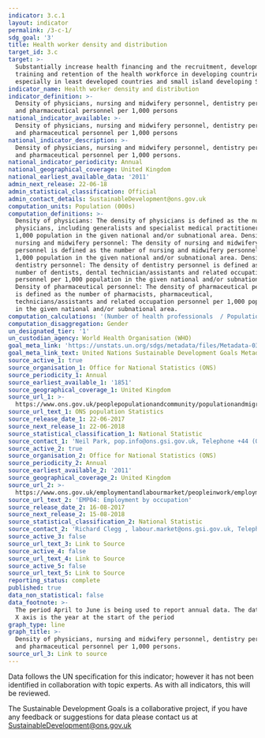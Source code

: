 ```yaml
---
indicator: 3.c.1
layout: indicator
permalink: /3-c-1/
sdg_goal: '3'
title: Health worker density and distribution
target_id: 3.c
target: >-
  Substantially increase health financing and the recruitment, development,
  training and retention of the health workforce in developing countries,
  especially in least developed countries and small island developing States
indicator_name: Health worker density and distribution
indicator_definition: >-
  Density of physicians, nursing and midwifery personnel, dentistry personnel,
  and pharmaceutical personnel per 1,000 persons
national_indicator_available: >-
  Density of physicians, nursing and midwifery personnel, dentistry personnel,
  and pharmaceutical personnel per 1,000 persons
national_indicator_description: >-
  Density of physicians, nursing and midwifery personnel, dentistry personnel,
  and pharmaceutical personnel per 1,000 persons.
national_indicator_periodicity: Annual
national_geographical_coverage: United Kingdom
national_earliest_available_data: '2011'
admin_next_release: 22-06-18
admin_statistical_classification: Official
admin_contact_details: SustainableDevelopment@ons.gov.uk
computation_units: Population (000s)
computation_definitions: >-
  Density of physicians: The density of physicians is defined as the number of
  physicians, including generalists and specialist medical practitioners per
  1,000 population in the given national and/or subnational area. Density of
  nursing and midwifery personnel: The density of nursing and midwifery
  personnel is defined as the number of nursing and midwifery personnel per
  1,000 population in the given national and/or subnational area. Density of
  dentistry personnel: The density of dentistry personnel is defined as the
  number of dentists, dental technician/assistants and related occupation
  personnel per 1,000 population in the given national and/or subnational area.
  Density of pharmaceutical personnel: The density of pharmaceutical personnel
  is defined as the number of pharmacists, pharmaceutical,
  technicians/assistants and related occupation personnel per 1,000 population
  in the given national and/or subnational area.
computation_calculations: '(Number of health professionals  / Population) * 1,000'
computation_disaggregation: Gender
un_designated_tier: '1'
un_custodian_agency: World Health Organisation (WHO)
goal_meta_link: 'https://unstats.un.org/sdgs/metadata/files/Metadata-03-0C-01.pdf'
goal_meta_link_text: United Nations Sustainable Development Goals Metadata (PDF 207 KB)
source_active_1: true
source_organisation_1: Office for National Statistics (ONS)
source_periodicity_1: Annual
source_earliest_available_1: '1851'
source_geographical_coverage_1: United Kingdom
source_url_1: >-
  https://www.ons.gov.uk/peoplepopulationandcommunity/populationandmigration/populationestimates/datasets/populationestimatesforukenglandandwalesscotlandandnorthernireland
source_url_text_1: ONS population Statistics
source_release_date_1: 22-06-2017
source_next_release_1: 22-06-2018
source_statistical_classification_1: National Statistic
source_contact_1: 'Neil Park, pop.info@ons.gsi.gov.uk, Telephone +44 (0)1329 444661'
source_active_2: true
source_organisation_2: Office for National Statistics (ONS)
source_periodicity_2: Annual
source_earliest_available_2: '2011'
source_geographical_coverage_2: United Kingdom
source_url_2: >-
  https://www.ons.gov.uk/employmentandlabourmarket/peopleinwork/employmentandemployeetypes/datasets/employmentbyoccupationemp04
source_url_text_2: 'EMP04: Employment by occupation'
source_release_date_2: 16-08-2017
source_next_release_2: 15-08-2018
source_statistical_classification_2: National Statistic
source_contact_2: 'Richard Clegg , labour.market@ons.gsi.gov.uk, Telephone +44 (0)1633 455400'
source_active_3: false
source_url_text_3: Link to Source
source_active_4: false
source_url_text_4: Link to Source
source_active_5: false
source_url_text_5: Link to Source
reporting_status: complete
published: true
data_non_statistical: false
data_footnote: >-
  The period April to June is being used to report annual data. The date on the
  X axis is the year at the start of the period
graph_type: line
graph_title: >-
  Density of physicians, nursing and midwifery personnel, dentistry personnel,
  and pharmaceutical personnel per 1,000 persons.
source_url_3: Link to source
---
```

Data follows the UN specification for this indicator; however it has not been identified in collaboration with topic experts. As with all indicators, this will be reviewed.
  
The Sustainable Development Goals is a collaborative project, if you have any feedback or suggestions for data please contact us at <SustainableDevelopment@ons.gov.uk>
